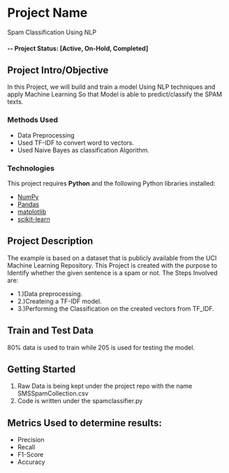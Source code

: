 # Project Name
Spam Classification Using NLP 


#### -- Project Status: [Active, On-Hold, Completed]

## Project Intro/Objective
In this Project, we will build and train a model Using NLP techniques and apply Machine Learning 
So that Model is able to predict/classify the SPAM texts.

### Methods Used
* Data Preprocessing
* Used TF-IDF to convert word to vectors.
* Used Naive Bayes as classification Algorithm.

### Technologies
This project requires **Python** and the following Python libraries installed:

- [NumPy](http://www.numpy.org/)
- [Pandas](http://pandas.pydata.org/)
- [matplotlib](http://matplotlib.org/)
- [scikit-learn](http://scikit-learn.org/stable/)

## Project Description
The example is based on a dataset that is publicly available from the UCI Machine Learning Repository.
This Project is created with the purpose to  Identify whether the given sentence is a spam or not.
The Steps Involved are:
* 1.)Data preprocessing.
* 2.)Createing a TF-IDF model.
* 3.)Performing the Classification on the created vectors from TF_IDF.

## Train and Test Data
 80% data is used to train while 205 is used for testing the model.

## Getting Started

1. Raw Data is being kept under the project repo with the name SMSSpamCollection.csv    
2. Code is written under the spamclassifier.py


## Metrics Used to determine results:
* Precision
* Recall
* F1-Score
* Accuracy
